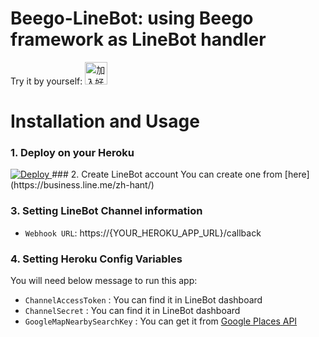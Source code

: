 # Beego-LineBot: using Beego framework as LineBot handler
Try it by yourself:
<a href="http://qr-official.line.me/M/93By7CZ7co.png" target="_blank"><img height="36" border="0" alt="加入好友" src="https://scdn.line-apps.com/n/line_add_friends/btn/zh-Hant.png"></a>

# Installation and Usage
### 1. Deploy on your Heroku
<a href="https://heroku.com/deploy">
  <img src="https://www.herokucdn.com/deploy/button.svg" alt="Deploy">
</a>
### 2. Create LineBot account
You can create one from [here](https://business.line.me/zh-hant/)


### 3. Setting LineBot Channel information
- `Webhook URL`: https://{YOUR_HEROKU_APP_URL}/callback

### 4. Setting Heroku Config Variables
You will need below message to run this app:
- `ChannelAccessToken` : You can find it in LineBot dashboard
- `ChannelSecret` : You can find it in LineBot dashboard
- `GoogleMapNearbySearchKey` : You can get it from [Google Places API](https://developers.google.com/places/)
